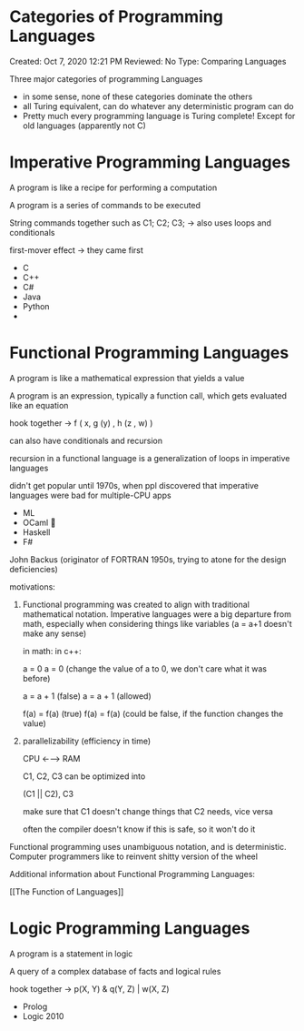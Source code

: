 # Categories of Programming Languages

Created: Oct 7, 2020 12:21 PM
Reviewed: No
Type: Comparing Languages

Three major categories of programming Languages

- in some sense, none of these categories dominate the others
- all Turing equivalent, can do whatever any deterministic program can do
- Pretty much every programming language is Turing complete! Except for old languages (apparently not C)

# Imperative Programming Languages

A program is like a recipe for performing a computation

A program is a series of commands to be executed

String commands together such as C1; C2; C3; → also uses loops and conditionals

first-mover effect → they came first 

- C
- C++
- C#
- Java
- Python
- 

# Functional Programming Languages

A program is like a mathematical expression that yields a value 

A program is an expression, typically a function call, which gets evaluated like an equation

hook together → f ( x, g (y) , h (z , w) )

can also have conditionals and recursion 

recursion in a functional language is a generalization of loops in imperative languages

didn't get popular until 1970s, when ppl discovered that imperative languages were bad for multiple-CPU apps 

- ML
- OCaml 🐫
- Haskell
- F#

John Backus (originator of FORTRAN 1950s, trying to atone for the design deficiencies)

motivations: 

1. Functional programming was created to align with traditional mathematical notation. Imperative languages were a big departure from math, especially when considering things like variables (a = a+1 doesn't make any sense)

    in math:                             in c++:

    a = 0                                  a = 0 (change the value of a to 0, we don't care what it was before)   

    a = a + 1 (false)                a = a + 1 (allowed)

    f(a) = f(a) (true)               f(a) = f(a) (could be false, if the function changes the value) 

2. parallelizability (efficiency in time)

    CPU ←—> RAM

    C1, C2, C3 can be optimized into 

    (C1 || C2), C3

    make sure that C1 doesn't change things that C2 needs, vice versa 

    often the compiler doesn't know if this is safe, so it won't do it 

Functional programming uses unambiguous notation, and is deterministic. Computer programmers like to reinvent shitty version of the wheel

Additional information about Functional Programming Languages:

[[The Function of Languages]]

# Logic Programming Languages

A program is a statement in logic

A query of a complex database of facts and logical rules 

hook together → p(X, Y) & q(Y, Z) | w(X, Z)

- Prolog
- Logic 2010